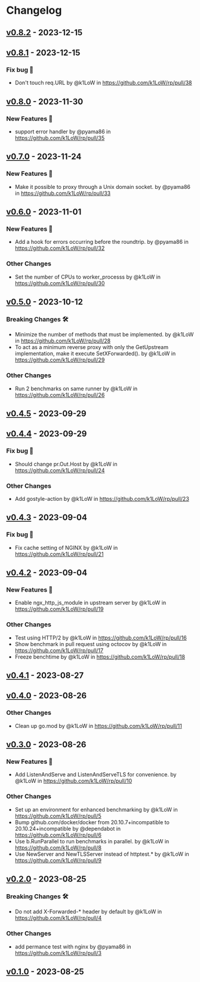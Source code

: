 # Changelog

## [v0.8.2](https://github.com/2manymws/rp/compare/v0.8.1...v0.8.2) - 2023-12-15

## [v0.8.1](https://github.com/k1LoW/rp/compare/v0.8.0...v0.8.1) - 2023-12-15
### Fix bug 🐛
- Don't touch req.URL by @k1LoW in https://github.com/k1LoW/rp/pull/38

## [v0.8.0](https://github.com/k1LoW/rp/compare/v0.7.0...v0.8.0) - 2023-11-30
### New Features 🎉
- support error handler by @pyama86 in https://github.com/k1LoW/rp/pull/35

## [v0.7.0](https://github.com/k1LoW/rp/compare/v0.6.0...v0.7.0) - 2023-11-24
### New Features 🎉
- Make it possible to proxy through a Unix domain socket. by @pyama86 in https://github.com/k1LoW/rp/pull/33

## [v0.6.0](https://github.com/k1LoW/rp/compare/v0.5.0...v0.6.0) - 2023-11-01
### New Features 🎉
- Add a hook for errors occurring before the roundtrip. by @pyama86 in https://github.com/k1LoW/rp/pull/32
### Other Changes
- Set the number of CPUs to worker_processs by @k1LoW in https://github.com/k1LoW/rp/pull/30

## [v0.5.0](https://github.com/k1LoW/rp/compare/v0.4.5...v0.5.0) - 2023-10-12
### Breaking Changes 🛠
- Minimize the number of methods that must be implemented. by @k1LoW in https://github.com/k1LoW/rp/pull/28
- To act as a minimum reverse proxy with only the GetUpstream implementation, make it execute SetXForwarded(). by @k1LoW in https://github.com/k1LoW/rp/pull/29
### Other Changes
- Run 2 benchmarks on same runner by @k1LoW in https://github.com/k1LoW/rp/pull/26

## [v0.4.5](https://github.com/k1LoW/rp/compare/v0.4.4...v0.4.5) - 2023-09-29

## [v0.4.4](https://github.com/k1LoW/rp/compare/v0.4.3...v0.4.4) - 2023-09-29
### Fix bug 🐛
- Should change pr.Out.Host by @k1LoW in https://github.com/k1LoW/rp/pull/24
### Other Changes
- Add gostyle-action by @k1LoW in https://github.com/k1LoW/rp/pull/23

## [v0.4.3](https://github.com/k1LoW/rp/compare/v0.4.2...v0.4.3) - 2023-09-04
### Fix bug 🐛
- Fix cache setting of NGINX by @k1LoW in https://github.com/k1LoW/rp/pull/21

## [v0.4.2](https://github.com/k1LoW/rp/compare/v0.4.1...v0.4.2) - 2023-09-04
### New Features 🎉
- Enable ngx_http_js_module in upstream server by @k1LoW in https://github.com/k1LoW/rp/pull/19
### Other Changes
- Test using HTTP/2 by @k1LoW in https://github.com/k1LoW/rp/pull/16
- Show benchmark in pull request using octocov by @k1LoW in https://github.com/k1LoW/rp/pull/17
- Freeze benchtime by @k1LoW in https://github.com/k1LoW/rp/pull/18

## [v0.4.1](https://github.com/k1LoW/rp/compare/v0.4.0...v0.4.1) - 2023-08-27

## [v0.4.0](https://github.com/k1LoW/rp/compare/v0.3.0...v0.4.0) - 2023-08-26
### Other Changes
- Clean up go.mod by @k1LoW in https://github.com/k1LoW/rp/pull/11

## [v0.3.0](https://github.com/k1LoW/rp/compare/v0.2.0...v0.3.0) - 2023-08-26
### New Features 🎉
- Add ListenAndServe and ListenAndServeTLS for convenience. by @k1LoW in https://github.com/k1LoW/rp/pull/10
### Other Changes
- Set up an environment for enhanced benchmarking by @k1LoW in https://github.com/k1LoW/rp/pull/5
- Bump github.com/docker/docker from 20.10.7+incompatible to 20.10.24+incompatible by @dependabot in https://github.com/k1LoW/rp/pull/6
- Use b.RunParallel to run benchmarks in parallel. by @k1LoW in https://github.com/k1LoW/rp/pull/8
- Use NewServer and NewTLSServer instead of httptest.* by @k1LoW in https://github.com/k1LoW/rp/pull/9

## [v0.2.0](https://github.com/k1LoW/rp/compare/v0.1.0...v0.2.0) - 2023-08-25
### Breaking Changes 🛠
- Do not add X-Forwarded-* header by default by @k1LoW in https://github.com/k1LoW/rp/pull/4
### Other Changes
- add permance test with nginx by @pyama86 in https://github.com/k1LoW/rp/pull/3

## [v0.1.0](https://github.com/k1LoW/rp/commits/v0.1.0) - 2023-08-25
